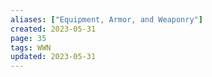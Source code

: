```yaml
---
aliases: ["Equipment, Armor, and Weaponry"]
created: 2023-05-31
page: 35
tags: WWN
updated: 2023-05-31
---
```

